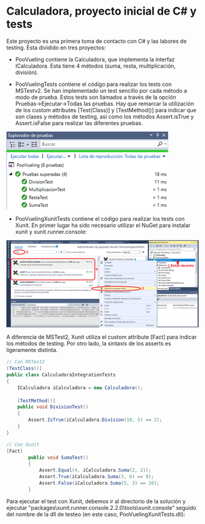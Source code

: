 # Calculadora, proyecto inicial de C# y tests

Este proyecto es una primera toma de contacto con C# y las labores de testing. Esta dividido en tres proyectos:

* PooVueling contiene la Calculadora, que implementa la interfaz ICalculadora. Esta tiene 4 métodos (suma, resta, multiplicación, división).

* PooVuelingTests contiene el código para realizar los tests con MSTestv2. Se han implementado un test sencillo por cada método a modo de prueba. Estos tests son llamados a través de la opción Pruebas->Ejecutar->Todas las pruebas. Hay que remarcar la utilización de los custom attributes [Test(Class)] y [TestMethod()] para indicar que son clases y métodos de testing, así como los métodos Assert.isTrue y Assert.isFalse para realizar las diferentes pruebas.

![](Imagenes/cap1.png?raw=true "Resultado positivo de los tests")

* PooVuelingXunitTests contiene el código para realizar los tests con Xunit. En primer lugar ha sido necesario utilizar el NuGet para instalar xunit y xunit.runner.console:

![](Imagenes/cap2.png?raw=true "Instalación de Xunit con NuGet")

A diferencia de MSTest2, Xunit utiliza el custom attribute [Fact] para indicar los métodos de testing. Por otro lado, la sintaxis de los asserts es ligeramente distinta. 

```C#
// Con MXTest2
[TestClass()]
public class CalculadoraIntegrationTests
{
    ICalculadora iCalculadora = new Calculadora();

    [TestMethod()]
    public void DivisionTest()
    {
        Assert.IsTrue(iCalculadora.Division(10, 5) == 2);
    }
}
```

```C#
// Con Xunit
[Fact]
        public void SumaTest()
        {
            Assert.Equal(4, iCalculadora.Suma(2, 2));
            Assert.True(iCalculadora.Suma(3, 6) == 9);
            Assert.False(iCalculadora.Suma(5, 3) == 10);
        }
```

Para ejecutar el test con Xunit, debemos ir al directorio de la solución y ejecutar "packages\xunit.runner.console.2.2.0\tools\xunit.console" seguido del nombre de la dll de testeo (en este caso, PooVuelingXunitTests.dll):

